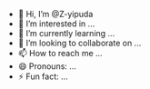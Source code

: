 - 👋 Hi, I’m @Z-yipuda
- 👀 I’m interested in ...
- 🌱 I’m currently learning ...
- 💞️ I’m looking to collaborate on ...
- 📫 How to reach me ...
- 😄 Pronouns: ...
- ⚡ Fun fact: ...

<!---
Z-yipuda/Z-yipuda is a ✨ special ✨ repository because its `README.md` (this file) appears on your GitHub profile.
You can click the Preview link to take a look at your changes.
--->
